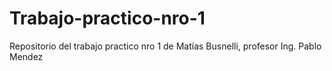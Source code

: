 # Trabajo-practico-nro-1
Repositorio del trabajo practico nro 1 de Matías Busnelli, profesor Ing. Pablo Mendez
